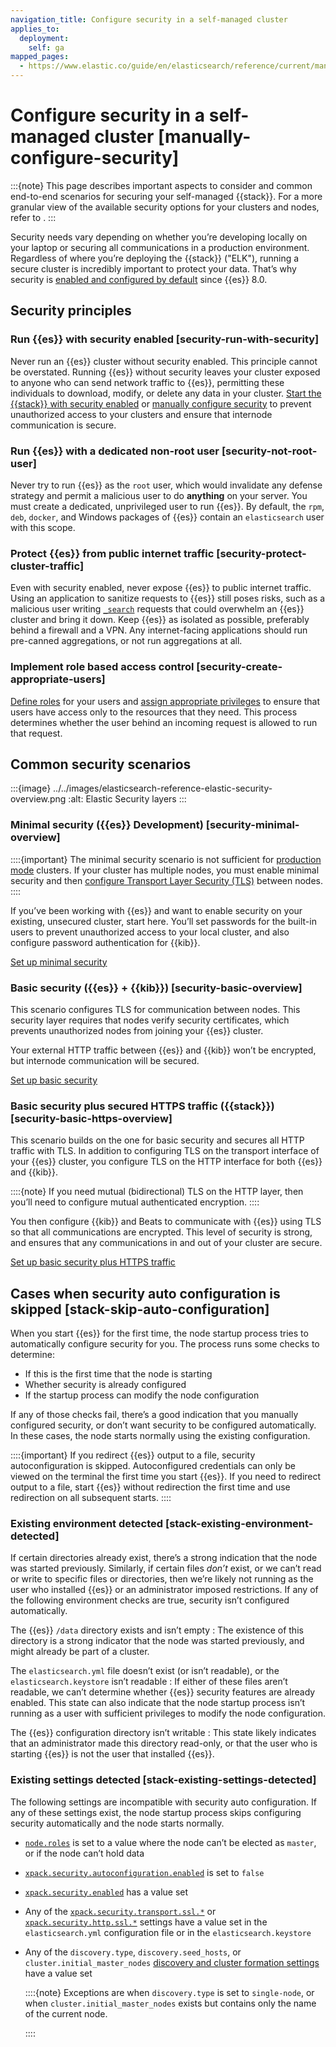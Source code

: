```yaml
---
navigation_title: Configure security in a self-managed cluster
applies_to:
  deployment:
    self: ga
mapped_pages:
  - https://www.elastic.co/guide/en/elasticsearch/reference/current/manually-configure-security.html
---
```


# Configure security in a self-managed cluster [manually-configure-security]

:::{note}
This page describes important aspects to consider and common end-to-end scenarios for securing your self-managed {{stack}}. For a more granular view of the available security options for your clusters and nodes, refer to [](secure-your-cluster-deployment.md).
:::

Security needs vary depending on whether you’re developing locally on your laptop or securing all communications in a production environment. Regardless of where you’re deploying the {{stack}} ("ELK"), running a secure cluster is incredibly important to protect your data. That’s why security is [enabled and configured by default](../deploy/self-managed/installing-elasticsearch.md) since {{es}} 8.0.

## Security principles

### Run {{es}} with security enabled [security-run-with-security]

Never run an {{es}} cluster without security enabled. This principle cannot be overstated. Running {{es}} without security leaves your cluster exposed to anyone who can send network traffic to {{es}}, permitting these individuals to download, modify, or delete any data in your cluster. [Start the {{stack}} with security enabled](/deploy-manage/security/security-certificates-keys.md) or [manually configure security](/deploy-manage/security/manually-configure-security-in-self-managed-cluster.md) to prevent unauthorized access to your clusters and ensure that internode communication is secure.

### Run {{es}} with a dedicated non-root user [security-not-root-user]

Never try to run {{es}} as the `root` user, which would invalidate any defense strategy and permit a malicious user to do **anything** on your server. You must create a dedicated, unprivileged user to run {{es}}. By default, the `rpm`, `deb`, `docker`, and Windows packages of {{es}} contain an `elasticsearch` user with this scope.

### Protect {{es}} from public internet traffic [security-protect-cluster-traffic]

Even with security enabled, never expose {{es}} to public internet traffic. Using an application to sanitize requests to {{es}} still poses risks, such as a malicious user writing [`_search`](https://www.elastic.co/docs/api/doc/elasticsearch/group/endpoint-search) requests that could overwhelm an {{es}} cluster and bring it down. Keep {{es}} as isolated as possible, preferably behind a firewall and a VPN. Any internet-facing applications should run pre-canned aggregations, or not run aggregations at all.

### Implement role based access control [security-create-appropriate-users]

[Define roles](/deploy-manage/users-roles/cluster-or-deployment-auth/defining-roles.md) for your users and [assign appropriate privileges](/deploy-manage/users-roles/cluster-or-deployment-auth/elasticsearch-privileges.md) to ensure that users have access only to the resources that they need. This process determines whether the user behind an incoming request is allowed to run that request.

## Common security scenarios

:::{image} ../../images/elasticsearch-reference-elastic-security-overview.png
:alt: Elastic Security layers
:::

### Minimal security ({{es}} Development) [security-minimal-overview]

::::{important}
The minimal security scenario is not sufficient for [production mode](../deploy/self-managed/bootstrap-checks.md#dev-vs-prod-mode) clusters. If your cluster has multiple nodes, you must enable minimal security and then [configure Transport Layer Security (TLS)](secure-cluster-communications.md) between nodes.
::::

If you’ve been working with {{es}} and want to enable security on your existing, unsecured cluster, start here. You’ll set passwords for the built-in users to prevent unauthorized access to your local cluster, and also configure password authentication for {{kib}}.

[Set up minimal security](set-up-minimal-security.md)

### Basic security ({{es}} + {{kib}}) [security-basic-overview]

This scenario configures TLS for communication between nodes. This security layer requires that nodes verify security certificates, which prevents unauthorized nodes from joining your {{es}} cluster.

Your external HTTP traffic between {{es}} and {{kib}} won’t be encrypted, but internode communication will be secured.

[Set up basic security](secure-cluster-communications.md)

### Basic security plus secured HTTPS traffic ({{stack}}) [security-basic-https-overview]

This scenario builds on the one for basic security and secures all HTTP traffic with TLS. In addition to configuring TLS on the transport interface of your {{es}} cluster, you configure TLS on the HTTP interface for both {{es}} and {{kib}}.

::::{note}
If you need mutual (bidirectional) TLS on the HTTP layer, then you’ll need to configure mutual authenticated encryption.
::::

You then configure {{kib}} and Beats to communicate with {{es}} using TLS so that all communications are encrypted. This level of security is strong, and ensures that any communications in and out of your cluster are secure.

[Set up basic security plus HTTPS traffic](secure-http-communications.md)


## Cases when security auto configuration is skipped [stack-skip-auto-configuration]

When you start {{es}} for the first time, the node startup process tries to automatically configure security for you. The process runs some checks to determine:

* If this is the first time that the node is starting
* Whether security is already configured
* If the startup process can modify the node configuration

If any of those checks fail, there’s a good indication that you manually configured security, or don’t want security to be configured automatically. In these cases, the node starts normally using the existing configuration.

::::{important}
If you redirect {{es}} output to a file, security autoconfiguration is skipped. Autoconfigured credentials can only be viewed on the terminal the first time you start {{es}}. If you need to redirect output to a file, start {{es}} without redirection the first time and use redirection on all subsequent starts.
::::



### Existing environment detected [stack-existing-environment-detected]

If certain directories already exist, there’s a strong indication that the node was started previously. Similarly, if certain files *don’t* exist, or we can’t read or write to specific files or directories, then we’re likely not running as the user who installed {{es}} or an administrator imposed restrictions. If any of the following environment checks are true, security isn’t configured automatically.

The {{es}} `/data` directory exists and isn’t empty
:   The existence of this directory is a strong indicator that the node was started previously, and might already be part of a cluster.

The `elasticsearch.yml` file doesn’t exist (or isn’t readable), or the `elasticsearch.keystore` isn’t readable
:   If either of these files aren’t readable, we can’t determine whether {{es}} security features are already enabled. This state can also indicate that the node startup process isn’t running as a user with sufficient privileges to modify the node configuration.

The {{es}} configuration directory isn’t writable
:   This state likely indicates that an administrator made this directory read-only, or that the user who is starting {{es}} is not the user that installed {{es}}.


### Existing settings detected [stack-existing-settings-detected]

The following settings are incompatible with security auto configuration. If any of these settings exist, the node startup process skips configuring security automatically and the node starts normally.

* [`node.roles`](elasticsearch://reference/elasticsearch/configuration-reference/node-settings.md#node-roles) is set to a value where the node can’t be elected as `master`, or if the node can’t hold data
* [`xpack.security.autoconfiguration.enabled`](elasticsearch://reference/elasticsearch/configuration-reference/security-settings.md#general-security-settings) is set to `false`
* [`xpack.security.enabled`](elasticsearch://reference/elasticsearch/configuration-reference/security-settings.md#general-security-settings) has a value set
* Any of the [`xpack.security.transport.ssl.*`](elasticsearch://reference/elasticsearch/configuration-reference/security-settings.md#transport-tls-ssl-settings) or [`xpack.security.http.ssl.*`](elasticsearch://reference/elasticsearch/configuration-reference/security-settings.md#http-tls-ssl-settings) settings have a value set in the `elasticsearch.yml` configuration file or in the `elasticsearch.keystore`
* Any of the `discovery.type`, `discovery.seed_hosts`, or `cluster.initial_master_nodes` [discovery and cluster formation settings](elasticsearch://reference/elasticsearch/configuration-reference/discovery-cluster-formation-settings.md) have a value set

    ::::{note}
    Exceptions are when `discovery.type` is set to `single-node`, or when `cluster.initial_master_nodes` exists but contains only the name of the current node.

    ::::
